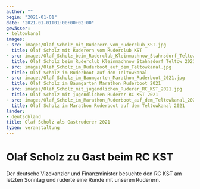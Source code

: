 ```yaml
---
author: ""
begin: "2021-01-01"
date: "2021-01-01T01:00:00+02:00"
gewässer:
- teltowkanal
images:
- src: images/Olaf_Scholz_mit_Ruderern_vom_Ruderclub_KST.jpg
  title: Olaf Scholz mit Ruderern vom Ruderclub KST
- src: images/Olaf_Scholz_beim_Ruderclub_Kleinmachnow_Stahnsdorf_Teltow_2021.jpg
  title: Olaf Scholz beim Ruderclub Kleinmachnow Stahnsdorf Teltow 2021
- src: images/Olaf_Scholz_im_Ruderboot_auf_dem_Teltowkanal.jpg
  title: Olaf Scholz im Ruderboot auf dem Teltowkanal
- src: images/Olaf_Scholz_im_Baumgarten_Marathon_Ruderboot_2021.jpg
  title: Olaf Scholz im Baumgarten Marathon Ruderboot 2021
- src: images/Olaf_Scholz_mit_jugendlichen_Ruderer_RC_KST_2021.jpg
  title: Olaf Scholz mit jugendlichen Ruderer RC KST 2021
- src: images/Olaf_Scholz_im_Marathon_Ruderboot_auf_dem_Teltowkanal_2021.jpg
  title: Olaf Scholz im Marathon Ruderboot auf dem Teltowkanal 2021
länder: 
- deutschland
title: Olaf Scholz als Gastruderer 2021
typen: veranstaltung
---
```


# Olaf Scholz zu Gast beim RC KST


Der deutsche Vizekanzler und Finanzminister besuchte den RC KST am letzten Sonntag und ruderte eine Runde mit unseren Ruderern.

